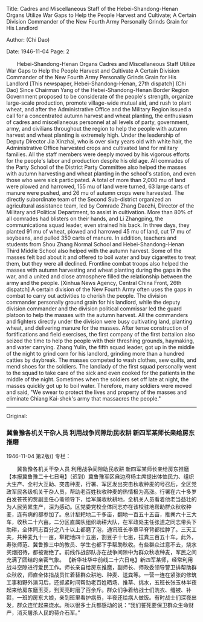 Title: Cadres and Miscellaneous Staff of the Hebei-Shandong-Henan Organs Utilize War Gaps to Help the People Harvest and Cultivate; A Certain Division Commander of the New Fourth Army Personally Grinds Grain for His Landlord

Author: (Chi Dao)

Date: 1946-11-04
Page: 2

　　Hebei-Shandong-Henan Organs Cadres and Miscellaneous Staff
    Utilize War Gaps to Help the People Harvest and Cultivate
    A Certain Division Commander of the New Fourth Army Personally Grinds Grain for His Landlord
    [This newspaper, Hebei-Shandong-Henan, 27th dispatch] (Chi Dao) Since Chairman Yang of the Hebei-Shandong-Henan Border Region Government proposed to be considerate of the people's strength, organize large-scale production, promote village-wide mutual aid, and rush to plant wheat, and after the Administrative Office and the Military Region issued a call for a concentrated autumn harvest and wheat planting, the enthusiasm of cadres and miscellaneous personnel at all levels of party, government, army, and civilians throughout the region to help the people with autumn harvest and wheat planting is extremely high. Under the leadership of Deputy Director Jia Xinzhai, who is over sixty years old with white hair, the Administrative Office harvested crops and cultivated land for military families. All the staff members were deeply moved by his vigorous efforts for the people's labor and production despite his old age. All comrades of the Party School of the District Party Committee also helped the masses with autumn harvesting and wheat planting in the school's station, and even those who were sick participated. A total of more than 2,000 mu of land were plowed and harrowed, 155 mu of land were turned, 63 large carts of manure were pushed, and 26 mu of autumn crops were harvested. The directly subordinate team of the Second Sub-district organized an agricultural assistance team, led by Comrade Zhang Daozhi, Director of the Military and Political Department, to assist in cultivation. More than 80% of all comrades had blisters on their hands, and Li Zhangping, the communications squad leader, even strained his back. In three days, they planted 91 mu of wheat, plowed and harrowed 45 mu of land, cut 17 mu of soybeans, and pulled 350 carts of manure. In addition, teachers and students from Shou Zhang Normal School and Hebei-Shandong-Henan Third Middle School also helped with the autumn harvest. Some of the masses felt bad about it and offered to boil water and buy cigarettes to treat them, but they were all declined. Frontline combat troops also helped the masses with autumn harvesting and wheat planting during the gaps in the war, and a united and close atmosphere filled the relationship between the army and the people.
    [Xinhua News Agency, Central China Front, 26th dispatch] A certain division of the New Fourth Army often uses the gaps in combat to carry out activities to cherish the people. The division commander personally ground grain for his landlord, while the deputy division commander and the division political commissar led the guard platoon to help the masses with the autumn harvest. All the commanders and fighters directly under the division were busy cultivating land, planting wheat, and delivering manure for the masses. After tense construction of fortifications and field exercises, the first company of the first battalion also seized the time to help the people with their threshing grounds, haymaking, and water carrying. Zhang Yulin, the fifth squad leader, got up in the middle of the night to grind corn for his landlord, grinding more than a hundred catties by daybreak. The masses competed to wash clothes, sew quilts, and mend shoes for the soldiers. The landlady of the first squad personally went to the squad to take care of the sick and even cooked for the patients in the middle of the night. Sometimes when the soldiers set off late at night, the masses quickly got up to boil water. Therefore, many soldiers were moved and said, "We swear to protect the lives and property of the masses and eliminate Chiang Kai-shek's army that massacres the people."



<hr /> 

Original: 


### 冀鲁豫各机关干杂人员  利用战争间隙助民收耕  新四军某师长亲给房东推磨

1946-11-04
第2版()
专栏：

　　冀鲁豫各机关干杂人员
    利用战争间隙助民收耕
    新四军某师长亲给房东推磨
    【本报冀鲁豫二十七日电】（迟到）冀鲁豫军区自边府杨主席提出体恤民力、组织大生产、全村大互助、突击种麦，行署、军区发出突击秋收种麦的号召后，全区党政军民各级机关干杂人员，帮助老百姓秋收种麦的热情极为高涨。行署在六十多岁白发苍苍的贾副主任心斋领导下，给军属收秋耕地，全机关人员看着他老当益壮的为人民劳累生产，深为感动。区党委党校全体同志亦在该校驻地帮助群众秋收种麦，连有病的都参加了。总计犁耙地二千多亩，翻地一百五十五亩，推粪六十三大车，收秋二十六亩。二分区直属队组织助耕大队，在军政处主任张道之同志带头下助耕，全体同志百分之八十以上都磨了泡，通讯班长李章平脊背都拉肿了。三天工夫，共种麦九十一亩，犁耙地四十五亩，割豆子十七亩，拉粪三百五十车。此外，寿张师范、冀鲁豫三中的教员、学生也都下手帮助秋收。有些群众过意不去，烧水买烟招待，都被谢绝了。前线作战部队亦在战争间隙中为群众秋收种麦，军民之间充满了团结的亲密气象。
    【新华社华中前线二十六日电】新四军某师，经常利用战斗空隙进行爱民工作。师长亲自给房东推磨，副师长、师政委领导警卫排帮助群众秋收，师直全体指战员忙着替群众耕地、种麦、送粪等。一营一连在紧张的修筑工事和野外演习后，还抓紧时间帮助老百姓晒场、推草、挑水，五班长张玉林半夜起来给房东磨玉茭，到天亮时磨了百余斤。群众们争着给战士们洗衣、缝被、补鞋，一班的房东大娘，亲到班里看护病员，半夜还给病人做饭。有时战士们深夜出发，群众连忙起来烧水。所以很多士兵都感动的说：“我们誓死要保卫群众生命财产，消灭屠杀人民的蒋介石军。”
